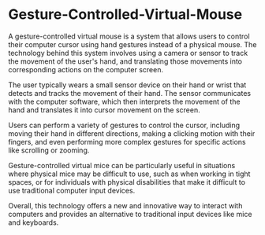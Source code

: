 # Gesture-Controlled-Virtual-Mouse
A gesture-controlled virtual mouse is a system that allows users to control their computer cursor using hand gestures instead of a physical mouse. The technology behind this system involves using a camera or sensor to track the movement of the user's hand, and translating those movements into corresponding actions on the computer screen.

The user typically wears a small sensor device on their hand or wrist that detects and tracks the movement of their hand. The sensor communicates with the computer software, which then interprets the movement of the hand and translates it into cursor movement on the screen.

Users can perform a variety of gestures to control the cursor, including moving their hand in different directions, making a clicking motion with their fingers, and even performing more complex gestures for specific actions like scrolling or zooming.

Gesture-controlled virtual mice can be particularly useful in situations where physical mice may be difficult to use, such as when working in tight spaces, or for individuals with physical disabilities that make it difficult to use traditional computer input devices.

Overall, this technology offers a new and innovative way to interact with computers and provides an alternative to traditional input devices like mice and keyboards.
